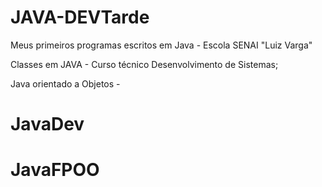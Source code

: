 # JAVA-DEVTarde

Meus primeiros programas escritos em Java - Escola SENAI "Luiz Varga"


Classes em JAVA - Curso técnico Desenvolvimento de Sistemas;

Java orientado a Objetos - 

# JavaDev
# JavaFPOO


